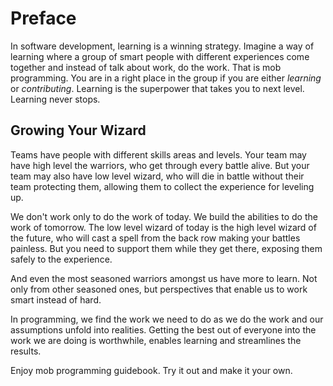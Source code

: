 # Preface

In software development, learning is a winning strategy. Imagine a way of learning where a group of smart people with different experiences come together and instead of talk about work, do the work. That is mob programming. You are in a right place in the group if you are either *learning* or *contributing*. Learning is the superpower that takes you to next level. Learning never stops.

## Growing Your Wizard

Teams have people with different skills areas and levels. Your team may have high level the warriors, who get through every battle alive. But your team may also have low level wizard, who will die in battle without their team protecting them, allowing them to collect the experience for leveling up.

We don't work only to do the work of today. We build the abilities to do the work of tomorrow. The low level wizard of today is the high level wizard of the future, who will cast a spell from the back row making your battles painless. But you need to support them while they get there, exposing them safely to the experience.

And even the most seasoned warriors amongst us have more to learn. Not only from other seasoned ones, but perspectives that enable us to work smart instead of hard.

In programming, we find the work we need to do as we do the work and our assumptions unfold into realities. Getting the best out of everyone into the work we are doing is worthwhile, enables learning and streamlines the results.

Enjoy mob programming guidebook. Try it out and make it your own. 
